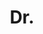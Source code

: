 ---
title: Dr.
name: Lucas Frérot
role: Postdoc
degree: PhD in Civil Engineering (EPFL)
image_path: lucas.jpg
---
